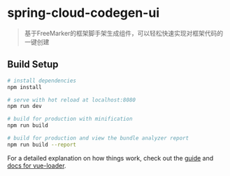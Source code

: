 # spring-cloud-codegen-ui

> 基于FreeMarker的框架脚手架生成组件，可以轻松快速实现对框架代码的一键创建

## Build Setup

``` bash
# install dependencies
npm install

# serve with hot reload at localhost:8080
npm run dev

# build for production with minification
npm run build

# build for production and view the bundle analyzer report
npm run build --report
```

For a detailed explanation on how things work, check out the [guide](http://vuejs-templates.github.io/webpack/) and [docs for vue-loader](http://vuejs.github.io/vue-loader).
